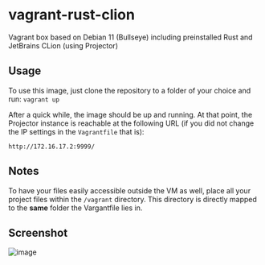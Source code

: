 # vagrant-rust-clion
Vagrant box based on Debian 11 (Bullseye) including preinstalled Rust and JetBrains CLion (using Projector)

## Usage
To use this image, just clone the repository to a folder of your choice and run:
`vagrant up`

After a quick while, the image should be up and running. At that point, the Projector instance is reachable at the following URL (if you did not change the IP settings in the `Vagrantfile` that is):

`http://172.16.17.2:9999/`

## Notes
To have your files easily accessible outside the VM as well, place all your project files within the `/vagrant` directory. This directory is directly mapped to the __same__ folder the Vargantfile lies in.

## Screenshot
![image](https://user-images.githubusercontent.com/16503129/121055498-98215600-c7bd-11eb-9473-b76b7fedc175.png)
